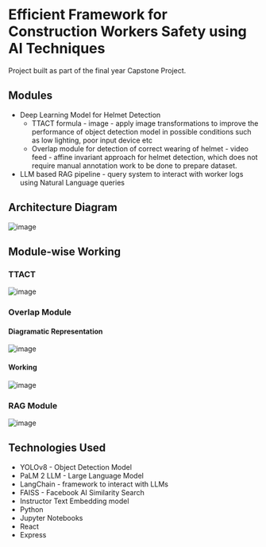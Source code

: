 # Efficient Framework for Construction Workers Safety using AI Techniques
Project built as part of the final year Capstone Project.
     
## Modules
- Deep Learning Model for Helmet Detection
     - TTACT formula - image - apply image transformations to improve the performance of object detection model in possible conditions such as low lighting, poor input device etc
     - Overlap module for detection of correct wearing of helmet - video feed - affine invariant approach for helmet detection, which does not require manual annotation work to be done to prepare dataset.
- LLM based RAG pipeline - query system to interact with worker logs using Natural Language queries

## Architecture Diagram
![image](https://github.com/yash-seth/construction-site-safety/assets/71393551/eb61ea2e-cc4f-44f0-9134-c7a8d5d9534a)

## Module-wise Working
### TTACT
![image](https://github.com/yash-seth/construction-site-safety/assets/71393551/4199de7c-9782-475e-a755-7100a86cdb16)

### Overlap Module
#### Diagramatic Representation
![image](https://github.com/yash-seth/construction-site-safety/assets/71393551/cf64273a-3bc7-4653-9761-fdba3c8d6750)

#### Working
![image](https://github.com/yash-seth/construction-site-safety/assets/71393551/da9b341f-cc07-4263-ac53-23d043f1bb31)

### RAG Module
![image](https://github.com/yash-seth/construction-site-safety/assets/71393551/884d143a-7944-4e23-a994-d02d1ed66cdb)


## Technologies Used
- YOLOv8 - Object Detection Model
- PaLM 2 LLM - Large Language Model
- LangChain - framework to interact with LLMs
- FAISS - Facebook AI Similarity Search
- Instructor Text Embedding model
- Python
- Jupyter Notebooks
- React
- Express
